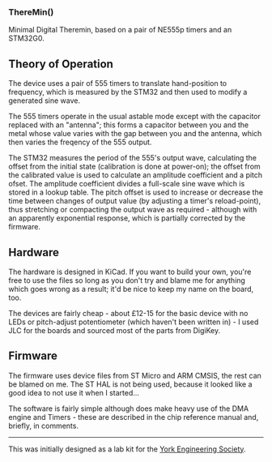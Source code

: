 ### ThereMin()
Minimal Digital Theremin, based on a pair of NE555p timers and an STM32G0.

## Theory of Operation
The device uses a pair of 555 timers to translate hand-position to frequency, which is measured by the STM32 and then used to modify a generated sine wave.

The 555 timers operate in the usual astable mode except with the capacitor replaced with an "antenna"; this forms a capacitor between you and the metal whose value varies with the gap between you and the antenna, which then varies the freqency of the 555 output.

The STM32 measures the period of the 555's output wave, calculating the offset from the initial state (calibration is done at power-on); the offset from the calibrated value is used to calculate an amplitude coefficient and a pitch ofset. The amplitude coefficient divides a full-scale sine wave which is stored in a lookup table. The pitch offset is used to increase or decrease the time between changes of output value (by adjusting a timer's reload-point), thus stretching or compacting the output wave as required - although with an apparently exponential response, which is partially corrected by the firmware. 

## Hardware
The hardware is designed in KiCad. If you want to build your own, you're free to use the files so long as you don't try and blame me for anything which goes wrong as a result; it'd be nice to keep my name on the board, too.

The devices are fairly cheap - about £12-15 for the basic device with no LEDs or pitch-adjust potentiometer (which haven't been written in) - I used JLC for the boards and sourced most of the parts from DigiKey.

## Firmware
The firmware uses device files from ST Micro and ARM CMSIS, the rest can be blamed on me. The ST HAL is not being used, because it looked like a good idea to not use it when I started...

The software is fairly simple although does make heavy use of the DMA engine and Timers - these are described in the chip reference manual and, briefly, in comments.

-----

This was initially designed as a lab kit for the [York Engineering Society](https://github.com/EngYork).
